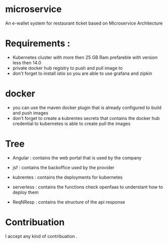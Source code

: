 # microservice
An e-wallet system for restaurant ticket based on Microservice Architecture 


#  Requirements :
  - Kubernetes cluster with more then 25 GB Ram prefareble with version less then 14.0
  - private docker hub registry to push and pull image to
  - don't forget to install istio so you are able to use grafana and zipkin

# docker 
  - you can use the maven docker plugin that is already configured to build and push images 
  - don't forget to create a kubrentes secrets that contains the docker hub credential to kubernetes is able to create pull the images

# Tree 
 
 - Angular : contains the web portal that is used by the company 
 
 - jsf : contains the backoffice used by the provider
 
 - kubrentes : contains the deployments for kubernetes 
 
 - serverless : contains the functions check openfaas to understant how to deploy them 
 
 - ReqNResp : contains the structure of the api response 
  
  
  
 
 # Contribuation 
 
 I accept any kind of contribuation .
